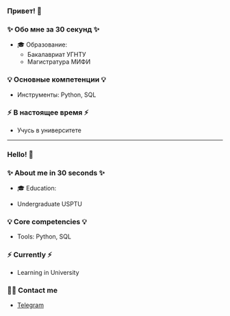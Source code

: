 ### Привет! 👋

### ✨ Обо мне за 30 секунд ✨ 
* 🎓 Образование:
  - Бакалавриат УГНТУ
  - Магистратура МИФИ




### 💡 Основные компетенции 💡
- Инструменты: Python, SQL


### ⚡️ В настоящее время ⚡️
- Учусь в университете




---

### Hello! 👋

### ✨ About me in 30 seconds ✨ 
* 🎓 Education:
 - Undergraduate USPTU

### 💡 Core competencies 💡
- Tools: Python, SQL



### ⚡️ Currently ⚡️
- Learning in University

### 🙌🏻 Contact me
- [Telegram](https://t.me/R0d10)
